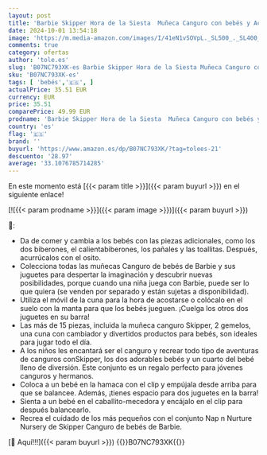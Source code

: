 ```yaml
---
layout: post
title: 'Barbie Skipper Hora de la Siesta  Muñeca Canguro con bebés y Accesorios  Regalo para niñas y niños 3-9 años  Mattel GFL38 '
date: 2024-10-01 13:54:18
image: 'https://m.media-amazon.com/images/I/41eN1vSOVpL._SL500_._SL400_.jpg'
comments: true
category: ofertas
author: 'tole.es'
slug: 'B07NC793XK-es Barbie Skipper Hora de la Siesta Muñeca Canguro con bebés...'
sku: 'B07NC793XK-es'
tags: [ 'bebés','🇪🇸', ]
actualPrice: 35.51 EUR
currency: EUR
price: 35.51
comparePrice: 49.99 EUR
prodname: 'Barbie Skipper Hora de la Siesta  Muñeca Canguro con bebés y Accesorios  Regalo para niñas y niños 3-9 años  Mattel GFL38 '
country: 'es'
flag: '🇪🇸'
brand: ''
buyurl: 'https://www.amazon.es/dp/B07NC793XK/?tag=tolees-21'
descuento: '28.97'
average: '33.1076785714285'
---
```


En este momento está [{{< param title >}}]({{< param buyurl >}}) en el siguiente enlace!

[![{{< param prodname >}}]({{< param image >}})]({{< param buyurl >}})

🔎:

- Da de comer y cambia a los bebés con las piezas adicionales, como los dos biberones, el calientabiberones, los pañales y las toallitas. Después, acurrúcalos con el osito.
- Colecciona todas las muñecas Canguro de bebés de Barbie y sus juguetes para despertar la imaginación y descubrir nuevas posibilidades, porque cuando una niña juega con Barbie, puede ser lo que quiera (se venden por separado y están sujetas a disponibilidad).
- Utiliza el móvil de la cuna para la hora de acostarse o colócalo en el suelo con la manta para que los bebés jueguen. ¡Cuelga los otros dos juguetes en su barra!
- Las más de 15 piezas, incluida la muñeca canguro Skipper, 2 gemelos, una cuna con cambiador y divertidos productos para bebés, son ideales para jugar todo el día.
- A los niños les encantará ser el canguro y recrear todo tipo de aventuras de canguros conSkipper, los dos adorables bebés y un cuarto del bebé lleno de diversión. Este conjunto es un regalo perfecto para jóvenes canguros y hermanos.
- Coloca a un bebé en la hamaca con el clip y empújala desde arriba para que se balancee. Además, ¡tienes espacio para dos juguetes en la barra!
- Sienta a un bebé en el caballito-mecedora y encájalo en el clip para después balancearlo.
- Recrea el cuidado de los más pequeños con el conjunto Nap n Nurture Nursery de Skipper Canguro de bebés de Barbie.

[🛒 Aquí!!!]({{< param buyurl >}})
{{<world>}}B07NC793XK{{</world>}}
